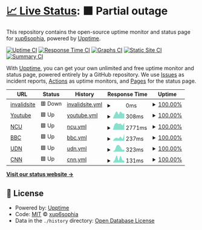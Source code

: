 # [📈 Live Status](https://xup6sophia.github.io/upptime): <!--live status--> **🟧 Partial outage**

This repository contains the open-source uptime monitor and status page for [xup6sophia](https://xup6sophia.github.io/upptime), powered by [Upptime](https://github.com/upptime/upptime).

[![Uptime CI](https://github.com/xup6sophia/upptime/workflows/Uptime%20CI/badge.svg)](https://github.com/xup6sophia/upptime/actions?query=workflow%3A%22Uptime+CI%22)
[![Response Time CI](https://github.com/xup6sophia/upptime/workflows/Response%20Time%20CI/badge.svg)](https://github.com/xup6sophia/upptime/actions?query=workflow%3A%22Response+Time+CI%22)
[![Graphs CI](https://github.com/xup6sophia/upptime/workflows/Graphs%20CI/badge.svg)](https://github.com/xup6sophia/upptime/actions?query=workflow%3A%22Graphs+CI%22)
[![Static Site CI](https://github.com/xup6sophia/upptime/workflows/Static%20Site%20CI/badge.svg)](https://github.com/xup6sophia/upptime/actions?query=workflow%3A%22Static+Site+CI%22)
[![Summary CI](https://github.com/xup6sophia/upptime/workflows/Summary%20CI/badge.svg)](https://github.com/xup6sophia/upptime/actions?query=workflow%3A%22Summary+CI%22)

With [Upptime](https://upptime.js.org), you can get your own unlimited and free uptime monitor and status page, powered entirely by a GitHub repository. We use [Issues](https://github.com/xup6sophia/upptime/issues) as incident reports, [Actions](https://github.com/xup6sophia/upptime/actions) as uptime monitors, and [Pages](https://xup6sophia.github.io/upptime) for the status page.

<!--start: status pages-->
<!-- This summary is generated by Upptime (https://github.com/upptime/upptime) -->
<!-- Do not edit this manually, your changes will be overwritten -->
<!-- prettier-ignore -->
| URL | Status | History | Response Time | Uptime |
| --- | ------ | ------- | ------------- | ------ |
| <img alt="" src="https://favicons.githubusercontent.com/thikkf356hfkkkkkkkkk.com" height="13"> [invalidsite](https://thikkf356hfkkkkkkkkk.com/) | 🟥 Down | [invalidsite.yml](https://github.com/xup6sophia/upptime/commits/HEAD/history/invalidsite.yml) | <details><summary><img alt="Response time graph" src="./graphs/invalidsite/response-time-week.png" height="20"> 0ms</summary><br><a href="https://xup6sophia.github.io/upptime/history/invalidsite"><img alt="Response time 0" src="https://img.shields.io/endpoint?url=https%3A%2F%2Fraw.githubusercontent.com%2Fxup6sophia%2Fupptime%2FHEAD%2Fapi%2Finvalidsite%2Fresponse-time.json"></a><br><a href="https://xup6sophia.github.io/upptime/history/invalidsite"><img alt="24-hour response time 0" src="https://img.shields.io/endpoint?url=https%3A%2F%2Fraw.githubusercontent.com%2Fxup6sophia%2Fupptime%2FHEAD%2Fapi%2Finvalidsite%2Fresponse-time-day.json"></a><br><a href="https://xup6sophia.github.io/upptime/history/invalidsite"><img alt="7-day response time 0" src="https://img.shields.io/endpoint?url=https%3A%2F%2Fraw.githubusercontent.com%2Fxup6sophia%2Fupptime%2FHEAD%2Fapi%2Finvalidsite%2Fresponse-time-week.json"></a><br><a href="https://xup6sophia.github.io/upptime/history/invalidsite"><img alt="30-day response time 0" src="https://img.shields.io/endpoint?url=https%3A%2F%2Fraw.githubusercontent.com%2Fxup6sophia%2Fupptime%2FHEAD%2Fapi%2Finvalidsite%2Fresponse-time-month.json"></a><br><a href="https://xup6sophia.github.io/upptime/history/invalidsite"><img alt="1-year response time 0" src="https://img.shields.io/endpoint?url=https%3A%2F%2Fraw.githubusercontent.com%2Fxup6sophia%2Fupptime%2FHEAD%2Fapi%2Finvalidsite%2Fresponse-time-year.json"></a></details> | <details><summary><a href="https://xup6sophia.github.io/upptime/history/invalidsite">100.00%</a></summary><a href="https://xup6sophia.github.io/upptime/history/invalidsite"><img alt="All-time uptime 100.00%" src="https://img.shields.io/endpoint?url=https%3A%2F%2Fraw.githubusercontent.com%2Fxup6sophia%2Fupptime%2FHEAD%2Fapi%2Finvalidsite%2Fuptime.json"></a><br><a href="https://xup6sophia.github.io/upptime/history/invalidsite"><img alt="24-hour uptime 100.00%" src="https://img.shields.io/endpoint?url=https%3A%2F%2Fraw.githubusercontent.com%2Fxup6sophia%2Fupptime%2FHEAD%2Fapi%2Finvalidsite%2Fuptime-day.json"></a><br><a href="https://xup6sophia.github.io/upptime/history/invalidsite"><img alt="7-day uptime 100.00%" src="https://img.shields.io/endpoint?url=https%3A%2F%2Fraw.githubusercontent.com%2Fxup6sophia%2Fupptime%2FHEAD%2Fapi%2Finvalidsite%2Fuptime-week.json"></a><br><a href="https://xup6sophia.github.io/upptime/history/invalidsite"><img alt="30-day uptime 100.00%" src="https://img.shields.io/endpoint?url=https%3A%2F%2Fraw.githubusercontent.com%2Fxup6sophia%2Fupptime%2FHEAD%2Fapi%2Finvalidsite%2Fuptime-month.json"></a><br><a href="https://xup6sophia.github.io/upptime/history/invalidsite"><img alt="1-year uptime 100.00%" src="https://img.shields.io/endpoint?url=https%3A%2F%2Fraw.githubusercontent.com%2Fxup6sophia%2Fupptime%2FHEAD%2Fapi%2Finvalidsite%2Fuptime-year.json"></a></details>
| <img alt="" src="https://favicons.githubusercontent.com/www.youtube.com" height="13"> [Youtube](https://www.youtube.com/) | 🟩 Up | [youtube.yml](https://github.com/xup6sophia/upptime/commits/HEAD/history/youtube.yml) | <details><summary><img alt="Response time graph" src="./graphs/youtube/response-time-week.png" height="20"> 308ms</summary><br><a href="https://xup6sophia.github.io/upptime/history/youtube"><img alt="Response time 291" src="https://img.shields.io/endpoint?url=https%3A%2F%2Fraw.githubusercontent.com%2Fxup6sophia%2Fupptime%2FHEAD%2Fapi%2Fyoutube%2Fresponse-time.json"></a><br><a href="https://xup6sophia.github.io/upptime/history/youtube"><img alt="24-hour response time 378" src="https://img.shields.io/endpoint?url=https%3A%2F%2Fraw.githubusercontent.com%2Fxup6sophia%2Fupptime%2FHEAD%2Fapi%2Fyoutube%2Fresponse-time-day.json"></a><br><a href="https://xup6sophia.github.io/upptime/history/youtube"><img alt="7-day response time 308" src="https://img.shields.io/endpoint?url=https%3A%2F%2Fraw.githubusercontent.com%2Fxup6sophia%2Fupptime%2FHEAD%2Fapi%2Fyoutube%2Fresponse-time-week.json"></a><br><a href="https://xup6sophia.github.io/upptime/history/youtube"><img alt="30-day response time 291" src="https://img.shields.io/endpoint?url=https%3A%2F%2Fraw.githubusercontent.com%2Fxup6sophia%2Fupptime%2FHEAD%2Fapi%2Fyoutube%2Fresponse-time-month.json"></a><br><a href="https://xup6sophia.github.io/upptime/history/youtube"><img alt="1-year response time 291" src="https://img.shields.io/endpoint?url=https%3A%2F%2Fraw.githubusercontent.com%2Fxup6sophia%2Fupptime%2FHEAD%2Fapi%2Fyoutube%2Fresponse-time-year.json"></a></details> | <details><summary><a href="https://xup6sophia.github.io/upptime/history/youtube">100.00%</a></summary><a href="https://xup6sophia.github.io/upptime/history/youtube"><img alt="All-time uptime 100.00%" src="https://img.shields.io/endpoint?url=https%3A%2F%2Fraw.githubusercontent.com%2Fxup6sophia%2Fupptime%2FHEAD%2Fapi%2Fyoutube%2Fuptime.json"></a><br><a href="https://xup6sophia.github.io/upptime/history/youtube"><img alt="24-hour uptime 100.00%" src="https://img.shields.io/endpoint?url=https%3A%2F%2Fraw.githubusercontent.com%2Fxup6sophia%2Fupptime%2FHEAD%2Fapi%2Fyoutube%2Fuptime-day.json"></a><br><a href="https://xup6sophia.github.io/upptime/history/youtube"><img alt="7-day uptime 100.00%" src="https://img.shields.io/endpoint?url=https%3A%2F%2Fraw.githubusercontent.com%2Fxup6sophia%2Fupptime%2FHEAD%2Fapi%2Fyoutube%2Fuptime-week.json"></a><br><a href="https://xup6sophia.github.io/upptime/history/youtube"><img alt="30-day uptime 100.00%" src="https://img.shields.io/endpoint?url=https%3A%2F%2Fraw.githubusercontent.com%2Fxup6sophia%2Fupptime%2FHEAD%2Fapi%2Fyoutube%2Fuptime-month.json"></a><br><a href="https://xup6sophia.github.io/upptime/history/youtube"><img alt="1-year uptime 100.00%" src="https://img.shields.io/endpoint?url=https%3A%2F%2Fraw.githubusercontent.com%2Fxup6sophia%2Fupptime%2FHEAD%2Fapi%2Fyoutube%2Fuptime-year.json"></a></details>
| <img alt="" src="https://favicons.githubusercontent.com/www.ncu.edu.tw" height="13"> [NCU](https://www.ncu.edu.tw/tw/) | 🟩 Up | [ncu.yml](https://github.com/xup6sophia/upptime/commits/HEAD/history/ncu.yml) | <details><summary><img alt="Response time graph" src="./graphs/ncu/response-time-week.png" height="20"> 2771ms</summary><br><a href="https://xup6sophia.github.io/upptime/history/ncu"><img alt="Response time 2434" src="https://img.shields.io/endpoint?url=https%3A%2F%2Fraw.githubusercontent.com%2Fxup6sophia%2Fupptime%2FHEAD%2Fapi%2Fncu%2Fresponse-time.json"></a><br><a href="https://xup6sophia.github.io/upptime/history/ncu"><img alt="24-hour response time 2690" src="https://img.shields.io/endpoint?url=https%3A%2F%2Fraw.githubusercontent.com%2Fxup6sophia%2Fupptime%2FHEAD%2Fapi%2Fncu%2Fresponse-time-day.json"></a><br><a href="https://xup6sophia.github.io/upptime/history/ncu"><img alt="7-day response time 2771" src="https://img.shields.io/endpoint?url=https%3A%2F%2Fraw.githubusercontent.com%2Fxup6sophia%2Fupptime%2FHEAD%2Fapi%2Fncu%2Fresponse-time-week.json"></a><br><a href="https://xup6sophia.github.io/upptime/history/ncu"><img alt="30-day response time 2434" src="https://img.shields.io/endpoint?url=https%3A%2F%2Fraw.githubusercontent.com%2Fxup6sophia%2Fupptime%2FHEAD%2Fapi%2Fncu%2Fresponse-time-month.json"></a><br><a href="https://xup6sophia.github.io/upptime/history/ncu"><img alt="1-year response time 2434" src="https://img.shields.io/endpoint?url=https%3A%2F%2Fraw.githubusercontent.com%2Fxup6sophia%2Fupptime%2FHEAD%2Fapi%2Fncu%2Fresponse-time-year.json"></a></details> | <details><summary><a href="https://xup6sophia.github.io/upptime/history/ncu">100.00%</a></summary><a href="https://xup6sophia.github.io/upptime/history/ncu"><img alt="All-time uptime 100.00%" src="https://img.shields.io/endpoint?url=https%3A%2F%2Fraw.githubusercontent.com%2Fxup6sophia%2Fupptime%2FHEAD%2Fapi%2Fncu%2Fuptime.json"></a><br><a href="https://xup6sophia.github.io/upptime/history/ncu"><img alt="24-hour uptime 100.00%" src="https://img.shields.io/endpoint?url=https%3A%2F%2Fraw.githubusercontent.com%2Fxup6sophia%2Fupptime%2FHEAD%2Fapi%2Fncu%2Fuptime-day.json"></a><br><a href="https://xup6sophia.github.io/upptime/history/ncu"><img alt="7-day uptime 100.00%" src="https://img.shields.io/endpoint?url=https%3A%2F%2Fraw.githubusercontent.com%2Fxup6sophia%2Fupptime%2FHEAD%2Fapi%2Fncu%2Fuptime-week.json"></a><br><a href="https://xup6sophia.github.io/upptime/history/ncu"><img alt="30-day uptime 100.00%" src="https://img.shields.io/endpoint?url=https%3A%2F%2Fraw.githubusercontent.com%2Fxup6sophia%2Fupptime%2FHEAD%2Fapi%2Fncu%2Fuptime-month.json"></a><br><a href="https://xup6sophia.github.io/upptime/history/ncu"><img alt="1-year uptime 100.00%" src="https://img.shields.io/endpoint?url=https%3A%2F%2Fraw.githubusercontent.com%2Fxup6sophia%2Fupptime%2FHEAD%2Fapi%2Fncu%2Fuptime-year.json"></a></details>
| <img alt="" src="https://favicons.githubusercontent.com/www.bbc.com" height="13"> [BBC](https://www.bbc.com/news) | 🟩 Up | [bbc.yml](https://github.com/xup6sophia/upptime/commits/HEAD/history/bbc.yml) | <details><summary><img alt="Response time graph" src="./graphs/bbc/response-time-week.png" height="20"> 237ms</summary><br><a href="https://xup6sophia.github.io/upptime/history/bbc"><img alt="Response time 246" src="https://img.shields.io/endpoint?url=https%3A%2F%2Fraw.githubusercontent.com%2Fxup6sophia%2Fupptime%2FHEAD%2Fapi%2Fbbc%2Fresponse-time.json"></a><br><a href="https://xup6sophia.github.io/upptime/history/bbc"><img alt="24-hour response time 187" src="https://img.shields.io/endpoint?url=https%3A%2F%2Fraw.githubusercontent.com%2Fxup6sophia%2Fupptime%2FHEAD%2Fapi%2Fbbc%2Fresponse-time-day.json"></a><br><a href="https://xup6sophia.github.io/upptime/history/bbc"><img alt="7-day response time 237" src="https://img.shields.io/endpoint?url=https%3A%2F%2Fraw.githubusercontent.com%2Fxup6sophia%2Fupptime%2FHEAD%2Fapi%2Fbbc%2Fresponse-time-week.json"></a><br><a href="https://xup6sophia.github.io/upptime/history/bbc"><img alt="30-day response time 246" src="https://img.shields.io/endpoint?url=https%3A%2F%2Fraw.githubusercontent.com%2Fxup6sophia%2Fupptime%2FHEAD%2Fapi%2Fbbc%2Fresponse-time-month.json"></a><br><a href="https://xup6sophia.github.io/upptime/history/bbc"><img alt="1-year response time 246" src="https://img.shields.io/endpoint?url=https%3A%2F%2Fraw.githubusercontent.com%2Fxup6sophia%2Fupptime%2FHEAD%2Fapi%2Fbbc%2Fresponse-time-year.json"></a></details> | <details><summary><a href="https://xup6sophia.github.io/upptime/history/bbc">100.00%</a></summary><a href="https://xup6sophia.github.io/upptime/history/bbc"><img alt="All-time uptime 100.00%" src="https://img.shields.io/endpoint?url=https%3A%2F%2Fraw.githubusercontent.com%2Fxup6sophia%2Fupptime%2FHEAD%2Fapi%2Fbbc%2Fuptime.json"></a><br><a href="https://xup6sophia.github.io/upptime/history/bbc"><img alt="24-hour uptime 100.00%" src="https://img.shields.io/endpoint?url=https%3A%2F%2Fraw.githubusercontent.com%2Fxup6sophia%2Fupptime%2FHEAD%2Fapi%2Fbbc%2Fuptime-day.json"></a><br><a href="https://xup6sophia.github.io/upptime/history/bbc"><img alt="7-day uptime 100.00%" src="https://img.shields.io/endpoint?url=https%3A%2F%2Fraw.githubusercontent.com%2Fxup6sophia%2Fupptime%2FHEAD%2Fapi%2Fbbc%2Fuptime-week.json"></a><br><a href="https://xup6sophia.github.io/upptime/history/bbc"><img alt="30-day uptime 100.00%" src="https://img.shields.io/endpoint?url=https%3A%2F%2Fraw.githubusercontent.com%2Fxup6sophia%2Fupptime%2FHEAD%2Fapi%2Fbbc%2Fuptime-month.json"></a><br><a href="https://xup6sophia.github.io/upptime/history/bbc"><img alt="1-year uptime 100.00%" src="https://img.shields.io/endpoint?url=https%3A%2F%2Fraw.githubusercontent.com%2Fxup6sophia%2Fupptime%2FHEAD%2Fapi%2Fbbc%2Fuptime-year.json"></a></details>
| <img alt="" src="https://favicons.githubusercontent.com/udn.com" height="13"> [UDN](https://udn.com/news/index) | 🟩 Up | [udn.yml](https://github.com/xup6sophia/upptime/commits/HEAD/history/udn.yml) | <details><summary><img alt="Response time graph" src="./graphs/udn/response-time-week.png" height="20"> 323ms</summary><br><a href="https://xup6sophia.github.io/upptime/history/udn"><img alt="Response time 359" src="https://img.shields.io/endpoint?url=https%3A%2F%2Fraw.githubusercontent.com%2Fxup6sophia%2Fupptime%2FHEAD%2Fapi%2Fudn%2Fresponse-time.json"></a><br><a href="https://xup6sophia.github.io/upptime/history/udn"><img alt="24-hour response time 184" src="https://img.shields.io/endpoint?url=https%3A%2F%2Fraw.githubusercontent.com%2Fxup6sophia%2Fupptime%2FHEAD%2Fapi%2Fudn%2Fresponse-time-day.json"></a><br><a href="https://xup6sophia.github.io/upptime/history/udn"><img alt="7-day response time 323" src="https://img.shields.io/endpoint?url=https%3A%2F%2Fraw.githubusercontent.com%2Fxup6sophia%2Fupptime%2FHEAD%2Fapi%2Fudn%2Fresponse-time-week.json"></a><br><a href="https://xup6sophia.github.io/upptime/history/udn"><img alt="30-day response time 359" src="https://img.shields.io/endpoint?url=https%3A%2F%2Fraw.githubusercontent.com%2Fxup6sophia%2Fupptime%2FHEAD%2Fapi%2Fudn%2Fresponse-time-month.json"></a><br><a href="https://xup6sophia.github.io/upptime/history/udn"><img alt="1-year response time 359" src="https://img.shields.io/endpoint?url=https%3A%2F%2Fraw.githubusercontent.com%2Fxup6sophia%2Fupptime%2FHEAD%2Fapi%2Fudn%2Fresponse-time-year.json"></a></details> | <details><summary><a href="https://xup6sophia.github.io/upptime/history/udn">100.00%</a></summary><a href="https://xup6sophia.github.io/upptime/history/udn"><img alt="All-time uptime 100.00%" src="https://img.shields.io/endpoint?url=https%3A%2F%2Fraw.githubusercontent.com%2Fxup6sophia%2Fupptime%2FHEAD%2Fapi%2Fudn%2Fuptime.json"></a><br><a href="https://xup6sophia.github.io/upptime/history/udn"><img alt="24-hour uptime 100.00%" src="https://img.shields.io/endpoint?url=https%3A%2F%2Fraw.githubusercontent.com%2Fxup6sophia%2Fupptime%2FHEAD%2Fapi%2Fudn%2Fuptime-day.json"></a><br><a href="https://xup6sophia.github.io/upptime/history/udn"><img alt="7-day uptime 100.00%" src="https://img.shields.io/endpoint?url=https%3A%2F%2Fraw.githubusercontent.com%2Fxup6sophia%2Fupptime%2FHEAD%2Fapi%2Fudn%2Fuptime-week.json"></a><br><a href="https://xup6sophia.github.io/upptime/history/udn"><img alt="30-day uptime 100.00%" src="https://img.shields.io/endpoint?url=https%3A%2F%2Fraw.githubusercontent.com%2Fxup6sophia%2Fupptime%2FHEAD%2Fapi%2Fudn%2Fuptime-month.json"></a><br><a href="https://xup6sophia.github.io/upptime/history/udn"><img alt="1-year uptime 100.00%" src="https://img.shields.io/endpoint?url=https%3A%2F%2Fraw.githubusercontent.com%2Fxup6sophia%2Fupptime%2FHEAD%2Fapi%2Fudn%2Fuptime-year.json"></a></details>
| <img alt="" src="https://favicons.githubusercontent.com/edition.cnn.com" height="13"> [CNN](https://edition.cnn.com/) | 🟩 Up | [cnn.yml](https://github.com/xup6sophia/upptime/commits/HEAD/history/cnn.yml) | <details><summary><img alt="Response time graph" src="./graphs/cnn/response-time-week.png" height="20"> 131ms</summary><br><a href="https://xup6sophia.github.io/upptime/history/cnn"><img alt="Response time 132" src="https://img.shields.io/endpoint?url=https%3A%2F%2Fraw.githubusercontent.com%2Fxup6sophia%2Fupptime%2FHEAD%2Fapi%2Fcnn%2Fresponse-time.json"></a><br><a href="https://xup6sophia.github.io/upptime/history/cnn"><img alt="24-hour response time 202" src="https://img.shields.io/endpoint?url=https%3A%2F%2Fraw.githubusercontent.com%2Fxup6sophia%2Fupptime%2FHEAD%2Fapi%2Fcnn%2Fresponse-time-day.json"></a><br><a href="https://xup6sophia.github.io/upptime/history/cnn"><img alt="7-day response time 131" src="https://img.shields.io/endpoint?url=https%3A%2F%2Fraw.githubusercontent.com%2Fxup6sophia%2Fupptime%2FHEAD%2Fapi%2Fcnn%2Fresponse-time-week.json"></a><br><a href="https://xup6sophia.github.io/upptime/history/cnn"><img alt="30-day response time 132" src="https://img.shields.io/endpoint?url=https%3A%2F%2Fraw.githubusercontent.com%2Fxup6sophia%2Fupptime%2FHEAD%2Fapi%2Fcnn%2Fresponse-time-month.json"></a><br><a href="https://xup6sophia.github.io/upptime/history/cnn"><img alt="1-year response time 132" src="https://img.shields.io/endpoint?url=https%3A%2F%2Fraw.githubusercontent.com%2Fxup6sophia%2Fupptime%2FHEAD%2Fapi%2Fcnn%2Fresponse-time-year.json"></a></details> | <details><summary><a href="https://xup6sophia.github.io/upptime/history/cnn">100.00%</a></summary><a href="https://xup6sophia.github.io/upptime/history/cnn"><img alt="All-time uptime 100.00%" src="https://img.shields.io/endpoint?url=https%3A%2F%2Fraw.githubusercontent.com%2Fxup6sophia%2Fupptime%2FHEAD%2Fapi%2Fcnn%2Fuptime.json"></a><br><a href="https://xup6sophia.github.io/upptime/history/cnn"><img alt="24-hour uptime 100.00%" src="https://img.shields.io/endpoint?url=https%3A%2F%2Fraw.githubusercontent.com%2Fxup6sophia%2Fupptime%2FHEAD%2Fapi%2Fcnn%2Fuptime-day.json"></a><br><a href="https://xup6sophia.github.io/upptime/history/cnn"><img alt="7-day uptime 100.00%" src="https://img.shields.io/endpoint?url=https%3A%2F%2Fraw.githubusercontent.com%2Fxup6sophia%2Fupptime%2FHEAD%2Fapi%2Fcnn%2Fuptime-week.json"></a><br><a href="https://xup6sophia.github.io/upptime/history/cnn"><img alt="30-day uptime 100.00%" src="https://img.shields.io/endpoint?url=https%3A%2F%2Fraw.githubusercontent.com%2Fxup6sophia%2Fupptime%2FHEAD%2Fapi%2Fcnn%2Fuptime-month.json"></a><br><a href="https://xup6sophia.github.io/upptime/history/cnn"><img alt="1-year uptime 100.00%" src="https://img.shields.io/endpoint?url=https%3A%2F%2Fraw.githubusercontent.com%2Fxup6sophia%2Fupptime%2FHEAD%2Fapi%2Fcnn%2Fuptime-year.json"></a></details>

<!--end: status pages-->

[**Visit our status website →**](https://xup6sophia.github.io/upptime)

## 📄 License

- Powered by: [Upptime](https://github.com/upptime/upptime)
- Code: [MIT](./LICENSE) © [xup6sophia](https://xup6sophia.github.io/upptime)
- Data in the `./history` directory: [Open Database License](https://opendatacommons.org/licenses/odbl/1-0/)
